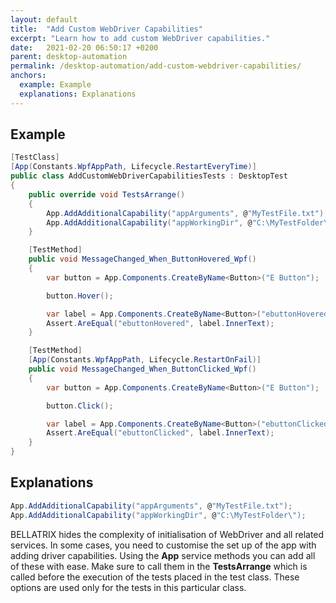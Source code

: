 ```yaml
---
layout: default
title:  "Add Custom WebDriver Capabilities"
excerpt: "Learn how to add custom WebDriver capabilities."
date:   2021-02-20 06:50:17 +0200
parent: desktop-automation
permalink: /desktop-automation/add-custom-webdriver-capabilities/
anchors:
  example: Example
  explanations: Explanations
---
```

Example
-------
```csharp
[TestClass]
[App(Constants.WpfAppPath, Lifecycle.RestartEveryTime)]
public class AddCustomWebDriverCapabilitiesTests : DesktopTest
{
    public override void TestsArrange()
    {
        App.AddAdditionalCapability("appArguments", @"MyTestFile.txt");
        App.AddAdditionalCapability("appWorkingDir", @"C:\MyTestFolder\");
    }

    [TestMethod]
    public void MessageChanged_When_ButtonHovered_Wpf()
    {
        var button = App.Components.CreateByName<Button>("E Button");

        button.Hover();

        var label = App.Components.CreateByName<Button>("ebuttonHovered");
        Assert.AreEqual("ebuttonHovered", label.InnerText);
    }

    [TestMethod]
    [App(Constants.WpfAppPath, Lifecycle.RestartOnFail)]
    public void MessageChanged_When_ButtonClicked_Wpf()
    {
        var button = App.Components.CreateByName<Button>("E Button");

        button.Click();

        var label = App.Components.CreateByName<Button>("ebuttonClicked");
        Assert.AreEqual("ebuttonClicked", label.InnerText);
    }
}
```

Explanations
------------
```csharp
App.AddAdditionalCapability("appArguments", @"MyTestFile.txt");
App.AddAdditionalCapability("appWorkingDir", @"C:\MyTestFolder\");
```
BELLATRIX hides the complexity of initialisation of WebDriver and all related services. In some cases, you need to customise the set up of the app with adding driver capabilities. Using the **App** service methods you can add all of these with ease. Make sure to call them in the **TestsArrange** which is called before the execution of the tests placed in the test class. These options are used only for the tests in this particular class.